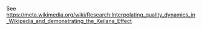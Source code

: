 See https://meta.wikimedia.org/wiki/Research:Interpolating_quality_dynamics_in_Wikipedia_and_demonstrating_the_Keilana_Effect
